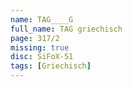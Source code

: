 ```yaml
---
name: TAG____G
full_name: TAG griechisch
page: 317/2
missing: true
disc: SiFoX-51
tags: [Griechisch]
---
```

